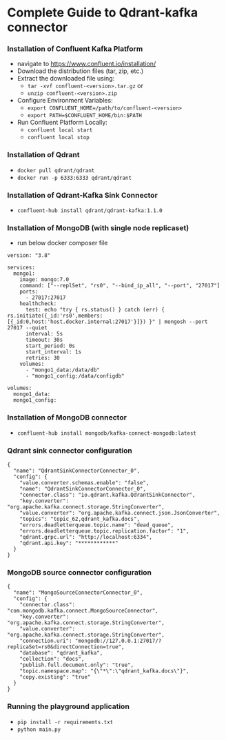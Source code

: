 # Complete Guide to Qdrant-kafka connector

### Installation of Confluent Kafka Platform

- navigate to https://www.confluent.io/installation/
- Download the distribution files (tar, zip, etc.)
- Extract the downloaded file using:
  - `tar -xvf confluent-<version>.tar.gz` or
  - `unzip confluent-<version>.zip`
- Configure Environment Variables:
  - `export CONFLUENT_HOME=/path/to/confluent-<version>`
  - `export PATH=$CONFLUENT_HOME/bin:$PATH`
- Run Confluent Platform Locally:
  - `confluent local start`
  - `confluent local stop`

### Installation of Qdrant

- `docker pull qdrant/qdrant` 
- `docker run -p 6333:6333 qdrant/qdrant`

### Installation of Qdrant-Kafka Sink Connector

- `confluent-hub install qdrant/qdrant-kafka:1.1.0 `

### Installation of MongoDB (with single node replicaset)

- run below docker composer file
```
version: "3.8"

services:
  mongo1:
    image: mongo:7.0
    command: ["--replSet", "rs0", "--bind_ip_all", "--port", "27017"]
    ports:
      - 27017:27017
    healthcheck:
      test: echo "try { rs.status() } catch (err) { rs.initiate({_id:'rs0',members:[{_id:0,host:'host.docker.internal:27017'}]}) }" | mongosh --port 27017 --quiet
      interval: 5s
      timeout: 30s
      start_period: 0s
      start_interval: 1s
      retries: 30
    volumes:
      - "mongo1_data:/data/db"
      - "mongo1_config:/data/configdb"

volumes:
  mongo1_data:
  mongo1_config:
```

### Installation of MongoDB connector

- `confluent-hub install mongodb/kafka-connect-mongodb:latest`

### Qdrant sink connector configuration

```
{
  "name": "QdrantSinkConnectorConnector_0",
  "config": {
    "value.converter.schemas.enable": "false",
    "name": "QdrantSinkConnectorConnector_0",
    "connector.class": "io.qdrant.kafka.QdrantSinkConnector",
    "key.converter": "org.apache.kafka.connect.storage.StringConverter",
    "value.converter": "org.apache.kafka.connect.json.JsonConverter",
    "topics": "topic_62,qdrant_kafka.docs",
    "errors.deadletterqueue.topic.name": "dead_queue",
    "errors.deadletterqueue.topic.replication.factor": "1",
    "qdrant.grpc.url": "http://localhost:6334",
    "qdrant.api.key": "************"
  }
}
```

### MongoDB source connector configuration

```
{
  "name": "MongoSourceConnectorConnector_0",
  "config": {
    "connector.class": "com.mongodb.kafka.connect.MongoSourceConnector",
    "key.converter": "org.apache.kafka.connect.storage.StringConverter",
    "value.converter": "org.apache.kafka.connect.storage.StringConverter",
    "connection.uri": "mongodb://127.0.0.1:27017/?replicaSet=rs0&directConnection=true",
    "database": "qdrant_kafka",
    "collection": "docs",
    "publish.full.document.only": "true",
    "topic.namespace.map": "{\"*\":\"qdrant_kafka.docs\"}",
    "copy.existing": "true"
  }
}
```

### Running the playground application
- `pip install -r requirememts.txt`
- `python main.py`